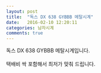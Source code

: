 ```yaml
---
layout: post
title:  "독스 DX 638 GYBBB 메탈시계"
date:   2016-02-10 12:20:11
categories: 남자시계
comments: true
---
```


독스 DX 638 GYBBB 메탈시계입니다. 
<br><br>
택배비 싹 포함해서 최저가 맞춰 드립니다.<br>
<br>
<img class="image" src="https://1.bp.blogspot.com/-7BWFohqhjrA/W-cteJfR1dI/AAAAAAAAArM/QC85OMstZL8_9AVBb0X3SY45C7WXbsT6gCLcBGAs/s1600/4537675685468.jpg" alt=""/>
<br>
<br>
<img class="image" src="http://www.nbbang.co.kr/data/webedit/20171207133244_draopkao.jpg" alt=""/>
